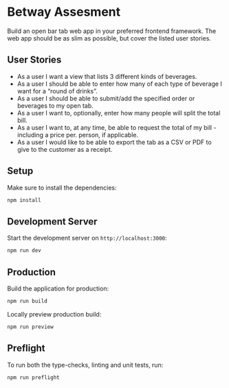# Betway Assesment

Build an open bar tab web app in your preferred frontend framework. The web app should be as slim as possible, but cover the listed user stories.

## User Stories

- As a user I want a view that lists 3 different kinds of beverages.
- As a user I should be able to enter how many of each type of beverage I want for a “round of drinks”.
- As a user I should be able to submit/add the specified order or beverages to my open tab.
- As a user I want to, optionally, enter how many people will split the total bill.
- As a user I want to, at any time, be able to request the total of my bill - including a price per. person, if applicable.
- As a user I would like to be able to export the tab as a CSV or PDF to give to the customer as a receipt.

## Setup

Make sure to install the dependencies:

```bash
npm install
```

## Development Server

Start the development server on `http://localhost:3000`:

```bash
npm run dev
```

## Production

Build the application for production:

```bash
npm run build
```

Locally preview production build:

```bash
npm run preview
```

## Preflight

To run both the type-checks, linting and unit tests, run:

```bash
npm run preflight
```
